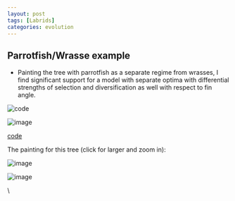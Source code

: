 ```yaml
---
layout: post
tags: [Labrids]
categories: evolution
---
```






 





Parrotfish/Wrasse example
-------------------------

-   Painting the tree with parrotfish as a separate regime from wrasses,
    I find significant support for a model with separate optima with
    differential strengths of selection and diversification as well with
    respect to fin angle.

![code](http://openwetware.org/images/thumb/1/10/Wrightscape_labrid.png/800px-Wrightscape_labrid.png)

![image](/skins/common/images/magnify-clip.png)

[code](http://github.com/cboettig/wrightscape/blob/08c98a9a0f4a5a67caedc9dbe8c6d0172c49d5c3/demos/labrids.R "http://github.com/cboettig/wrightscape/blob/08c98a9a0f4a5a67caedc9dbe8c6d0172c49d5c3/demos/labrids.R")

The painting for this tree (click for larger and zoom in):

![image](http://openwetware.org/images/thumb/8/85/Parrotfish_paint.png/800px-Parrotfish_paint.png)

![image](/skins/common/images/magnify-clip.png)

\

